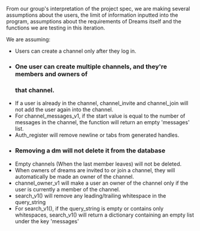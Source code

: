 From our group's interpretation of the project spec, we are making several 
assumptions about the users, the limit of information inputted into the program,
assumptions about the requirements of Dreams itself and the functions we are 
testing in this iteration.

We are assuming:
- Users can create a channel only after they log in.
- ### One user can create multiple channels, and they're members and owners of 
  ### that channel.
- If a user is already in the channel, channel_invite and channel_join will not 
  add the user
  again into the channel.
- For channel_messages_v1, if the start value is equal to the number of messages 
  in the channel, 
  the function will return an empty 'messages' list.
- Auth_register will remove newline or tabs from generated handles.
- ### Removing a dm will not delete it from the database
- Empty channels (When the last member leaves) will not be deleted.
- When owners of dreams are invited to or join a channel, they will 
  automatically be made an owner of the channel.
- channel_owner_v1 will make a user an owner of the channel only if the user is 
  currently a member of the channel.
- search_v1() will remove any leading/trailing whitespace in the query_string
- For search_v1(), if the query_string is empty or contains only whitespaces,
  search_v1() will return a dictionary containing an empty list under the key
  'messages'